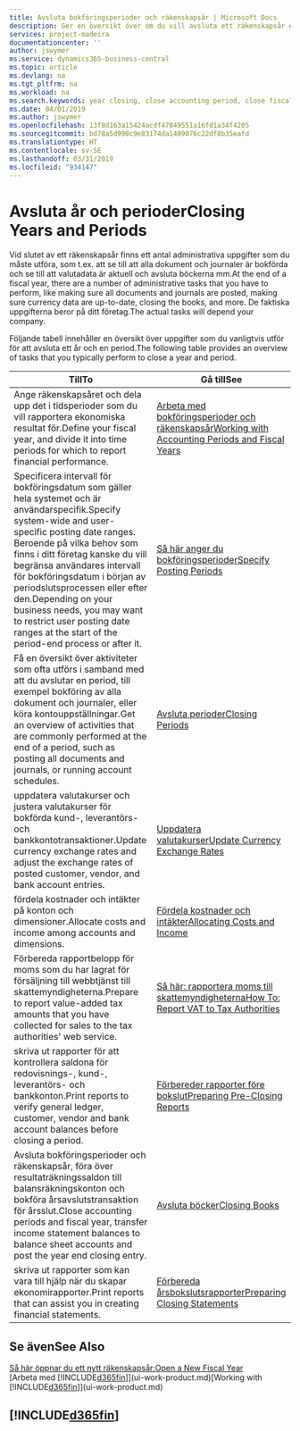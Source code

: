 ```yaml
---
title: Avsluta bokföringsperioder och räkenskapsår | Microsoft Docs
description: Ger en översikt över om du vill avsluta ett räkenskapsår eller en bokföringsperiod, till exempel att se till att dokument och journaler är bokförda och verifiering av banksaldon.
services: project-madeira
documentationcenter: ''
author: jswymer
ms.service: dynamics365-business-central
ms.topic: article
ms.devlang: na
ms.tgt_pltfrm: na
ms.workload: na
ms.search.keywords: year closing, close accounting period, close fiscal year, bank account detailed trial balance
ms.date: 04/01/2019
ms.author: jswymer
ms.openlocfilehash: 13f8d163a15424acdf47849551a16fd1a34f4205
ms.sourcegitcommit: bd78a5d990c9e83174da1409076c22df8b35eafd
ms.translationtype: HT
ms.contentlocale: sv-SE
ms.lasthandoff: 03/31/2019
ms.locfileid: "934147"
---
```

# <a name="closing-years-and-periods"></a><span data-ttu-id="1e98f-103">Avsluta år och perioder</span><span class="sxs-lookup"><span data-stu-id="1e98f-103">Closing Years and Periods</span></span>
<span data-ttu-id="1e98f-104">Vid slutet av ett räkenskapsår finns ett antal administrativa uppgifter som du måste utföra, som t.ex. att se till att alla dokument och journaler är bokförda och se till att valutadata är aktuell och avsluta böckerna mm.</span><span class="sxs-lookup"><span data-stu-id="1e98f-104">At the end of a fiscal year, there are a number of administrative tasks that you have to perform, like making sure all documents and journals are posted, making sure currency data are up-to-date, closing the books, and more.</span></span> <span data-ttu-id="1e98f-105">De faktiska uppgifterna beror på ditt företag.</span><span class="sxs-lookup"><span data-stu-id="1e98f-105">The actual tasks will depend your company.</span></span>

<span data-ttu-id="1e98f-106">Följande tabell innehåller en översikt över uppgifter som du vanligtvis utför för att avsluta ett år och en period.</span><span class="sxs-lookup"><span data-stu-id="1e98f-106">The following table provides an overview of tasks that you typically perform to close a year and period.</span></span>

| <span data-ttu-id="1e98f-107">Till</span><span class="sxs-lookup"><span data-stu-id="1e98f-107">To</span></span> | <span data-ttu-id="1e98f-108">Gå till</span><span class="sxs-lookup"><span data-stu-id="1e98f-108">See</span></span> |
| --- | --- |
| <span data-ttu-id="1e98f-109">Ange räkenskapsåret och dela upp det i tidsperioder som du vill rapportera ekonomiska resultat för.</span><span class="sxs-lookup"><span data-stu-id="1e98f-109">Define your fiscal year, and divide it into time periods for which to report financial performance.</span></span> | [<span data-ttu-id="1e98f-110">Arbeta med bokföringsperioder och räkenskapsår</span><span class="sxs-lookup"><span data-stu-id="1e98f-110">Working with Accounting Periods and Fiscal Years</span></span>](finance-accounting-periods-and-fiscal-years.md)|
| <span data-ttu-id="1e98f-111">Specificera intervall för bokföringsdatum som gäller hela systemet och är användarspecifik.</span><span class="sxs-lookup"><span data-stu-id="1e98f-111">Specify system-wide and user-specific posting date ranges.</span></span> <span data-ttu-id="1e98f-112">Beroende på vilka behov som finns i ditt företag kanske du vill begränsa användares intervall för bokföringsdatum i början av periodslutsprocessen eller efter den.</span><span class="sxs-lookup"><span data-stu-id="1e98f-112">Depending on your business needs, you may want to restrict user posting date ranges at the start of the period-end process or after it.</span></span> |[<span data-ttu-id="1e98f-113">Så här anger du bokföringsperioder</span><span class="sxs-lookup"><span data-stu-id="1e98f-113">Specify Posting Periods</span></span>](finance-how-specify-posting-periods.md) |
| <span data-ttu-id="1e98f-114">Få en översikt över aktiviteter som ofta utförs i samband med att du avslutar en period, till exempel bokföring av alla dokument och journaler, eller köra kontouppställningar.</span><span class="sxs-lookup"><span data-stu-id="1e98f-114">Get an overview of activities that are commonly performed at the end of a period, such as posting all documents and journals, or running account schedules.</span></span> |[<span data-ttu-id="1e98f-115">Avsluta perioder</span><span class="sxs-lookup"><span data-stu-id="1e98f-115">Closing Periods</span></span>](year-how-complete-period-end-processes.md) |
| <span data-ttu-id="1e98f-116">uppdatera valutakurser och justera valutakurser för bokförda kund-, leverantörs- och bankkontotransaktioner.</span><span class="sxs-lookup"><span data-stu-id="1e98f-116">Update currency exchange rates and adjust the exchange rates of posted customer, vendor, and bank account entries.</span></span> |[<span data-ttu-id="1e98f-117">Uppdatera valutakurser</span><span class="sxs-lookup"><span data-stu-id="1e98f-117">Update Currency Exchange Rates</span></span>](finance-how-update-currencies.md) |
| <span data-ttu-id="1e98f-118">fördela kostnader och intäkter på konton och dimensioner.</span><span class="sxs-lookup"><span data-stu-id="1e98f-118">Allocate costs and income among accounts and dimensions.</span></span> |[<span data-ttu-id="1e98f-119">Fördela kostnader och intäkter</span><span class="sxs-lookup"><span data-stu-id="1e98f-119">Allocating Costs and Income</span></span>](year-allocate-costs-income.md) |
| <span data-ttu-id="1e98f-120">Förbereda rapportbelopp för moms som du har lagrat för försäljning till webbtjänst till skattemyndigheterna.</span><span class="sxs-lookup"><span data-stu-id="1e98f-120">Prepare to report value-added tax amounts that you have collected for sales to the tax authorities' web service.</span></span> |[<span data-ttu-id="1e98f-121">Så här: rapportera moms till skattemyndigheterna</span><span class="sxs-lookup"><span data-stu-id="1e98f-121">How To: Report VAT to Tax Authorities</span></span>](finance-how-report-vat.md)|
| <span data-ttu-id="1e98f-122">skriva ut rapporter för att kontrollera saldona för redovisnings-, kund-, leverantörs- och bankkonton.</span><span class="sxs-lookup"><span data-stu-id="1e98f-122">Print reports to verify general ledger, customer, vendor and bank account balances before closing a period.</span></span> |[<span data-ttu-id="1e98f-123">Förbereder rapporter före bokslut</span><span class="sxs-lookup"><span data-stu-id="1e98f-123">Preparing Pre-Closing Reports</span></span>](year-prepare-preclose-reports.md) |
| <span data-ttu-id="1e98f-124">Avsluta bokföringsperioder och räkenskapsår, föra över resultaträkningssaldon till balansräkningskonton och bokföra årsavslutstransaktion för årsslut.</span><span class="sxs-lookup"><span data-stu-id="1e98f-124">Close accounting periods and fiscal year, transfer income statement balances to balance sheet accounts and post the year end closing entry.</span></span> |[<span data-ttu-id="1e98f-125">Avsluta böcker</span><span class="sxs-lookup"><span data-stu-id="1e98f-125">Closing Books</span></span>](year-close-books.md) |
| <span data-ttu-id="1e98f-126">skriva ut rapporter som kan vara till hjälp när du skapar ekonomirapporter.</span><span class="sxs-lookup"><span data-stu-id="1e98f-126">Print reports that can assist you in creating financial statements.</span></span> |[<span data-ttu-id="1e98f-127">Förbereda årsbokslutsrapporter</span><span class="sxs-lookup"><span data-stu-id="1e98f-127">Preparing Closing Statements</span></span>](year-prepare-close-statement.md) |

## <a name="see-also"></a><span data-ttu-id="1e98f-128">Se även</span><span class="sxs-lookup"><span data-stu-id="1e98f-128">See Also</span></span>
[<span data-ttu-id="1e98f-129">Så här öppnar du ett nytt räkenskapsår:</span><span class="sxs-lookup"><span data-stu-id="1e98f-129">Open a New Fiscal Year</span></span>](finance-how-open-new-fiscal-year.md)  
<span data-ttu-id="1e98f-130">[Arbeta med [!INCLUDE[d365fin](includes/d365fin_md.md)]](ui-work-product.md)</span><span class="sxs-lookup"><span data-stu-id="1e98f-130">[Working with [!INCLUDE[d365fin](includes/d365fin_md.md)]](ui-work-product.md)</span></span>

## [!INCLUDE[d365fin](includes/free_trial_md.md)]  
 
